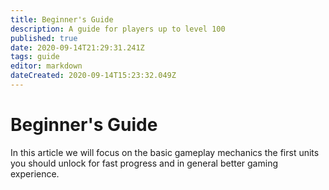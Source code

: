 ```yaml
---
title: Beginner's Guide
description: A guide for players up to level 100
published: true
date: 2020-09-14T21:29:31.241Z
tags: guide
editor: markdown
dateCreated: 2020-09-14T15:23:32.049Z
---
```


# Beginner's Guide

In this article we will focus on the basic gameplay mechanics the first units you should unlock for fast progress
and in general better gaming experience.
